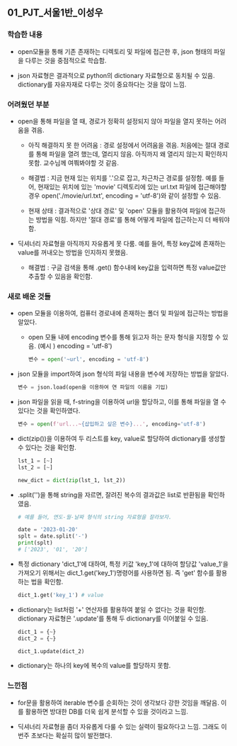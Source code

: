 ## 01_PJT_서울1반_이성우 ##

### 학습한 내용
- open모듈을 통해 기존 존재하는 디렉토리 및 파일에 접근한 후, json 형태의 파일을 다루는 것을 중점적으로 학습함.

- json 자료형은 결과적으로 python의 dictionary 자료형으로 동치될 수 있음. dictionary를 자유자재로 다루는 것이 중요하다는 것을 많이 느낌.

### 어려웠던 부분
- open을 통해 파일을 열 때, 경로가 정확히 설정되지 않아 파일을 열지 못하는 어려움을 겪음.
  - 아직 해결하지 못 한 어려움 : 경로 설정에서 어려움을 겪음. 처음에는 절대 경로를 통해 파일을 열려 했는데, 열리지 않음. 아직까지 왜 열리지 않는지 확인하지 못함. 교수님께 여쭤봐야할 것 같음.

  -   해결법 : 지금 현재 있는 위치를 '.'으로 잡고, 차근차근 경로를 설정함. 예를 들어, 현재있는 위치에 있는 'movie' 디렉토리에 있는 url.txt 파일에 접근해야할 경우 open('./movie/url.txt', encoding = 'utf-8')와 같이 설정할 수 있음.
  -   현재 상태 : 결과적으로 '상대 경로' 및 'open' 모듈을 활용하여 파일에 접근하는 방법을 익힘. 하지만 '절대 경로'를 통해 어떻게 파일에 접근하는지 더 배워야함.

- 딕셔너리 자료형을 아직까지 자유롭게 못 다룸. 예를 들어, 특정 key값에 존재하는 value를 꺼내오는 방법을 인지하지 못했음. 
  - 해결법 : 구글 검색을 통해 .get() 함수내에 key값을 입력하면 특정 value값만 추출할 수 있음을 확인함.
   



### 새로 배운 것들
- open 모듈을 이용하여, 컴퓨터 경로내에 존재하는 폴더 및 파일에 접근하는 방법을 알았다.
  - open 모듈 내에 encoding 변수를 통해 읽고자 하는 문자 형식을 지정할 수 있음. (예시 ) encoding = 'utf-8') 

    ```python
    변수 = open('~url', encoding = 'utf-8')
    ```

- json 모듈을 import하여 json 형식의 파일 내용을 변수에 저장하는 방법을 알았다.

    ```python
    변수 = json.load(open을 이용하여 연 파일의 이름을 기입)
    ```

- json 파일을 읽을 때, f-string을 이용하여 url을 할당하고, 이를 통해 파일을 열 수 있다는 것을 확인하였다.

    ```python
    변수 = open(f'url...~{삽입하고 싶은 변수}...', encoding='utf-8')

    ```
- dict(zip())을 이용하여 두 리스트를 key, value로 할당하여 dictionary를 생성할 수 있다는 것을 확인함.

    ```python
    lst_1 = [~]
    lst_2 = [~]

    new_dict = dict(zip(lst_1, lst_2))
    ```

- .split('')을 통해 string을 자르면, 잘려진 복수의 결과값은 list로 반환됨을 확인하였음.

    ```python
    # 예를 들어, 연도-월-날짜 형식의 string 자료형을 잘라보자.

    date = '2023-01-20'
    splt = date.split('-')
    print(splt) 
    # ['2023', '01', '20']

    ```

- 특정 dictionary 'dict_1'에 대하여, 특정 키값 'key_1'에 대하여 할당값 'value_1'을 가져오기 위해서는 dict_1.get('key_1')명령어를 사용하면 됨. 즉 'get' 함수를 활용하는 법을 확인함.

    ```python
    dict_1.get('key_1') # value
    ```

- dictionary는 list처럼 '+' 연산자를 활용하여 붙일 수 없다는 것을 확인함. dictionary 자료형은 '.update'를 통해 두 dictionary를 이어붙일 수 있음.

    ```python
    dict_1 = {~}
    dict_2 = {~}

    dict_1.update(dict_2)    
    ```


- dictionary는 하나의 key에 복수의 value를 할당하지 못함.

  


### 느낀점

- for문을 활용하여 iterable 변수를 순회하는 것이 생각보다 강한 것임을 깨달음. 이를 활용하면 방대한 DB를 더욱 쉽게 분석할 수 있을 것이라고 느낌.

- 딕셔너리 자료형을 좀더 자유롭게 다룰 수 있는 실력이 필요하다고 느낌. 그래도 이번주 초보다는 확실히 많이 발전했다.
